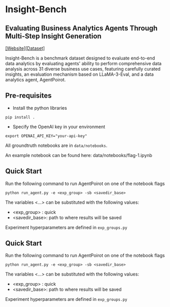 # Insight-Bench

## Evaluating Business Analytics Agents Through Multi-Step Insight Generation
[[Website]](https://insightbench.github.io/)[[Dataset]](https://huggingface.co/datasets/ServiceNow/insight_bench)


Insight-Bench is a benchmark dataset designed to evaluate end-to-end data analytics by evaluating agents' ability to perform comprehensive data analysis across 31 diverse business use cases, featuring carefully curated insights, an evaluation mechanism based on LLaMA-3-Eval, and a data analytics agent, AgentPoirot.


## Pre-requisites

- Install the python libraries
```
pip install .
```

- Specify the OpenAI key in your environment
```
export OPENAI_API_KEY="your-api-key"
```

All groundtruth notebooks are in `data/notebooks`. 

An example notebook can be found here: data/notebooks/flag-1.ipynb

## Quick Start

Run the following command to run AgentPoirot on one of the notebook flags

```
python run_agent.py -e <exp_group> -sb <savedir_base>
```

The variables <...> can be substituted with the following values:

- <exp_group> : quick
- <savedir_base>:  path to where results will be saved

Experiment hyperparameters are defined in `exp_groups.py`


## Quick Start

Run the following command to run AgentPoirot on one of the notebook flags

```
python run_agent.py -e <exp_group> -sb <savedir_base>
```

The variables <...> can be substituted with the following values:

- <exp_group> : quick
- <savedir_base>:  path to where results will be saved

Experiment hyperparameters are defined in `exp_groups.py`



